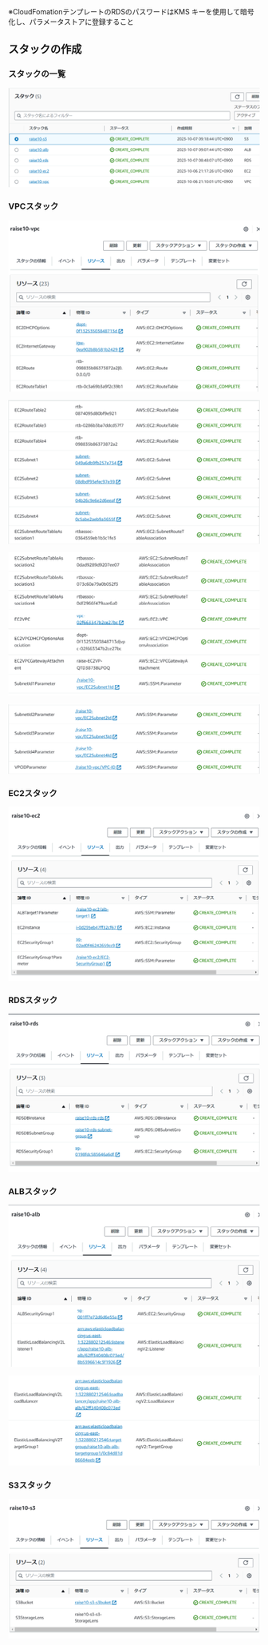 ※CloudFomationテンプレートのRDSのパスワードはKMS キーを使用して暗号化し、パラメータストアに登録すること

## スタックの作成
### スタックの一覧

![](./image/stack_all.png)

### VPCスタック

![](./image/vpc_stack1.png)

![](./image/vpc_stack2.png)

![](./image/vpc_stack3.png)

![](./image/vpc_stack4.png)

### EC2スタック

![](./image/ec2_stack.png)

### RDSスタック

![](./image/rds_stack.png)

### ALBスタック

![](./image/alb_stack1.png)

![](./image/alb_stack2.png)

### S3スタック

![](./image/s3_stack.png)